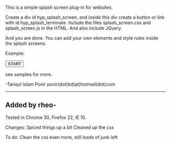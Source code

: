 This is a simple splash screen plug-in for websites.

Create a div id hyp_splash_screen, and inside this div create a button or link with id hyp_splash_terminate.
Include the files splash_screen.css and splash_screen.js in the HTML. And also include JQuery.

And you are done. You can add your own elements and style rules inside the splash screens.

Example:

<div id="hyp_splash_screen">
    <button id="hyp_splash_terminate">START</button>
</div>

see samples for more.

-Tariqul Islam Ponir
ponir(dot)bd(at)hotmail(dot)com

-----------------------------------------------------
Added by rheo-
-----------------------------------------------------

Tested in Chrome 30, Firefox 22, IE 10.

Changes:
Spiced things up a bit
Cleaned up the css

To do:
Clean the css even more, still loads of junk left

